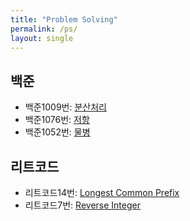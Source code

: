 ```yaml
---
title: "Problem Solving"
permalink: /ps/
layout: single
---
```


## 백준

- 백준1009번: [분산처리](baekjoon1009/)
- 백준1076번: [저항](baekjoon1076/)
- 백준1052번: [물병](baekjoon1052/)

## 리트코드

- 리트코드14번: [Longest Common Prefix](leetcode14/)
- 리트코드7번: [Reverse Integer](leetcode7/)

